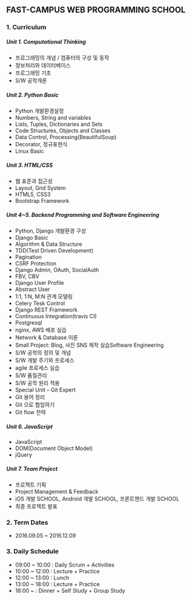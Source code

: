 ## FAST-CAMPUS WEB PROGRAMMING SCHOOL

### **1. Curriculum**

##### Unit 1. Computational Thinking
- 프로그래밍의 개념 / 컴퓨터의 구성 및 동작
- 정보처리와 데이터베이스
- 프로그래밍 기초
- S/W 공학개론

##### Unit 2. Python Basic
- Python 개발환경설정
- Numbers, String and variables
- Lists, Tuples, Dictionaries and Sets
- Code Structures, Objects and Classes
- Data Control, Processing(BeautifulSoup)
- Decorator, 정규표현식
- Linux Basic

##### Unit 3. HTML/CSS
- 웹 표준과 접근성
- Layout, Grid System
- HTML5, CSS3
- Bootstrap Framework

##### Unit 4~5. Backend Programming and Software Engineering
- Python, Django 개발환경 구성
- Django Basic
- Algorithm & Data Structure
- TDD(Test Driven Development)
- Pagination
- CSRF Protection
- Django Admin, OAuth, SocialAuth
- FBV, CBV
- Django User Profile
- Abstract User
- 1:1, 1:N, M:N 관계 모델링
- Celery Tesk Control
- Django REST Framework
- Continuous Integration(travis CI)
- Postgresql
- nginx, AWS 배포 실습
- Network & Database 이론
- Small Project: Blog, 사진 SNS 제작 실습Software Engineering
- S/W 공학의 정의 및 개념
- S/W 개발 주기와 프로세스
- agile 프로세스 실습
- S/W 품질관리
- S/W 공학 원리 적용
- Special Unit – Git Expert
- Git 용어 정리
- Git 으로 협업하기
- Git flow 전략

##### Unit 6. JavaScript
- JavaScript
- DOM(Document Object Model)
- jQuery

##### Unit 7. Team Project
- 프로젝트 기획
- Project Management & Feedback
- iOS 개발 SCHOOL, Android 개발 SCHOOL, 프론트엔드 개발 SCHOOL
- 최종 프로젝트 발표

### **2. Term Dates**
- 2016.09.05 ~ 2016.12.09

### **3. Daily Schedule**
- 09:00 ~ 10:00 : Daily Scrum + Activities
- 10:00 ~ 12:00 : Lecture + Practice
- 12:00 ~ 13:00 : Lunch
- 13:00 ~ 18:00 : Lecture + Practice
- 18:00 ~       : Dinner + Self Study + Group Study